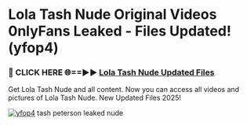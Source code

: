 # Lola Tash Nude Original Videos 0nlyFans Leaked - Files Updated! (yfop4)

<h3>🔴 CLICK HERE 🌐==►► <a href="https://tinyurl.com/52m3yx9h" rel="nofollow">Lola Tash Nude Updated Files</a></h3>

Get Lola Tash Nude and all content. Now you can access all videos and pictures of Lola Tash Nude. New Updated Files 2025!

[![yfop4](https://i.imgur.com/TnHtlc8.gif)](https://tinyurl.com/52m3yx9h)
tash peterson leaked nude